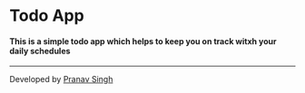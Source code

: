 <h1>Todo App</h1>

<h4>This is a simple todo app which helps to keep you on track
witxh your daily schedules</h4>
<hr>

Developed by [Pranav Singh](https://www.twitter.com/thebeginner86)
